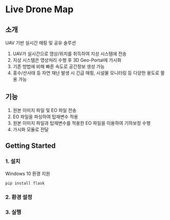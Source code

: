 Live Drone Map
===

소개
---
UAV 기반 실시간 매핑 및 공유 솔루션
1. UAV가 실시간으로 영상/위치를 취득하여 지상 시스템에 전송
1. 지상 시스템은 영상처리 수행 후 3D Geo-Portal에 가시화
1. 기존 방법에 비해 빠른 속도로 공간정보 생성 가능
1. 홍수/산사태 등 자연 재난 발생 시 긴급 매핑, 시설물 모니터링 등 다양한 용도로 활용 가능

기능
---
1. 원본 이미지 파일 및 EO 파일 전송
1. EO 파일을 파싱하여 탑재변수 적용
1. 원본 이미지 파일과 탑재변수를 적용한 EO 파일을 이용하여 기하보정 수행
1. 가시화 모듈로 전달

Getting Started
---
### 1. 설치
Windows 10 환경 지원
```bash
pip install flask
```
### 2. 환경 설정
### 3. 실행